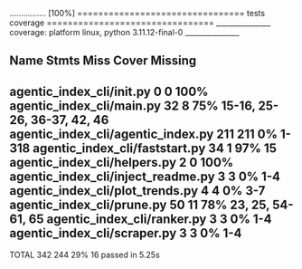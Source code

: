 ................                                                         [100%]
================================ tests coverage ================================
_______________ coverage: platform linux, python 3.11.12-final-0 _______________

Name                                 Stmts   Miss  Cover   Missing
------------------------------------------------------------------
agentic_index_cli/__init__.py            0      0   100%
agentic_index_cli/__main__.py           32      8    75%   15-16, 25-26, 36-37, 42, 46
agentic_index_cli/agentic_index.py     211    211     0%   1-318
agentic_index_cli/faststart.py          34      1    97%   15
agentic_index_cli/helpers.py             2      0   100%
agentic_index_cli/inject_readme.py       3      3     0%   1-4
agentic_index_cli/plot_trends.py         4      4     0%   3-7
agentic_index_cli/prune.py              50     11    78%   23, 25, 54-61, 65
agentic_index_cli/ranker.py              3      3     0%   1-4
agentic_index_cli/scraper.py             3      3     0%   1-4
------------------------------------------------------------------
TOTAL                                  342    244    29%
16 passed in 5.25s
